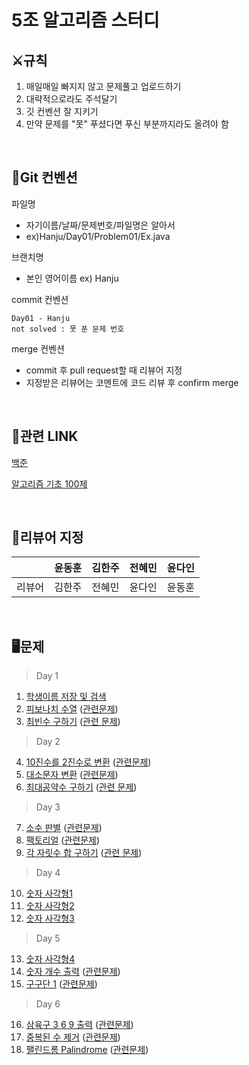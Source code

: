 # 5조 알고리즘 스터디

## ⚔규칙
1. 매일매일 빠지지 않고 문제풀고 업로드하기
2. 대략적으로라도 주석달기
3. 깃 컨벤션 잘 지키기
4. 만약 문제를 "못" 푸셨다면 푸신 부분까지라도 올려야 함

<br>

## 📄Git 컨벤션

파일명
- 자기이름/날짜/문제번호/파일명은 알아서
- ex)Hanju/Day01/Problem01/Ex.java

브랜치명
- 본인 영어이름 ex) Hanju

commit 컨벤션
```
Day01 - Hanju
not solved : 못 푼 문제 번호
```

merge 컨벤션
- commit 후 pull request할 때 리뷰어 지정
- 지정받은 리뷰어는 코멘트에 코드 리뷰 후 confirm merge

<br>
  
## 📘관련 LINK

[백준](https://www.acmicpc.net/)

[알고리즘 기초 100제](https://www.youtube.com/playlist?list=PLVoihNyHW4xkm_KJ8_N8X7F6EQP4uSRyR)

<br>

## 🧷리뷰어 지정
||윤동훈|김한주|전혜민|윤다인|
|---|---|---|---|---|
|리뷰어|김한주|전혜민|윤다인|윤동훈|
 
<br>

## 🖥문제
> Day 1
01. [학생이름 저장 및 검색](https://www.youtube.com/watch?v=w023dXv03nk&list=PLVoihNyHW4xkm_KJ8_N8X7F6EQP4uSRyR&index=2&t=671s)
02. [피보나치 수열](https://www.youtube.com/watch?v=WpzjpKt0lbc&list=PLVoihNyHW4xkm_KJ8_N8X7F6EQP4uSRyR&index=3) ([관련문제](https://www.acmicpc.net/problem/2747))
03. [최빈수 구하기](https://www.youtube.com/watch?v=C-HElAETJVo&list=PLVoihNyHW4xkm_KJ8_N8X7F6EQP4uSRyR&index=4) ([관련 문제](https://www.acmicpc.net/problem/2592))
> Day 2
04. [10진수를 2진수로 변환](https://www.youtube.com/watch?v=w023dXv03nk&list=PLVoihNyHW4xkm_KJ8_N8X7F6EQP4uSRyR&index=2&t=671s) ([관련문제](https://www.acmicpc.net/problem/10829))
05. [대소문자 변환](https://www.youtube.com/watch?v=DTEiENYVR14&list=PLVoihNyHW4xkm_KJ8_N8X7F6EQP4uSRyR&index=6) ([관련문제](https://www.acmicpc.net/problem/2744))
06. [최대공약수 구하기](https://www.youtube.com/watch?v=jdnGckTvZ64&list=PLVoihNyHW4xkm_KJ8_N8X7F6EQP4uSRyR&index=7) ([관련 문제](https://www.acmicpc.net/problem/2609))
> Day 3
07. [소수 판별](https://www.youtube.com/watch?v=CZOkPNGWpDA&list=PLVoihNyHW4xkm_KJ8_N8X7F6EQP4uSRyR&index=8) ([관련문제](https://www.acmicpc.net/problem/1978))
08. [팩토리얼](https://www.youtube.com/watch?v=7wIUlCM8v9k&list=PLVoihNyHW4xkm_KJ8_N8X7F6EQP4uSRyR&index=9) ([관련문제](https://www.acmicpc.net/problem/10872))
09. [각 자릿수 합 구하기](https://www.youtube.com/watch?v=RrjHOX1PF1A&list=PLVoihNyHW4xkm_KJ8_N8X7F6EQP4uSRyR&index=10) ([관련 문제](https://www.acmicpc.net/problem/11720))
> Day 4
10. [숫자 사각형1](https://www.youtube.com/watch?v=NldRYbDqgKw&list=PLVoihNyHW4xkm_KJ8_N8X7F6EQP4uSRyR&index=11)
11. [숫자 사각형2](https://www.youtube.com/watch?v=RAHfSfIFL1M&list=PLVoihNyHW4xkm_KJ8_N8X7F6EQP4uSRyR&index=12)
12. [숫자 사각형3](https://www.youtube.com/watch?v=omAFIdaREGg&list=PLVoihNyHW4xkm_KJ8_N8X7F6EQP4uSRyR&index=13)
> Day 5
13. [숫자 사각형4](https://www.youtube.com/watch?v=T_2P_JwESH8&list=PLVoihNyHW4xkm_KJ8_N8X7F6EQP4uSRyR&index=14&t=33s) 
14. [숫자 개수 출력](https://www.youtube.com/watch?v=-9Ne6s2dVH0&list=PLVoihNyHW4xkm_KJ8_N8X7F6EQP4uSRyR&index=15) ([관련문제](https://www.acmicpc.net/problem/10807))
15. [구구단 1](https://www.youtube.com/watch?v=gcjG-BMwI5s&list=PLVoihNyHW4xkm_KJ8_N8X7F6EQP4uSRyR&index=16) ([관련문제](https://www.acmicpc.net/problem/2739))
> Day 6
16. [삼육구 3 6 9 출력](https://www.youtube.com/watch?v=rXNm4YpPVNc&list=PLVoihNyHW4xkm_KJ8_N8X7F6EQP4uSRyR&index=21) ([관련문제](https://www.acmicpc.net/problem/17614))
17. [중복된 수 제거](https://www.youtube.com/watch?v=f7_eMzqIU70&list=PLVoihNyHW4xkm_KJ8_N8X7F6EQP4uSRyR&index=22) ([관련문제](https://www.acmicpc.net/problem/10815))
18. [팰린드롬 Palindrome](https://www.youtube.com/watch?v=gByou4ahmXs&list=PLVoihNyHW4xkm_KJ8_N8X7F6EQP4uSRyR&index=23) ([관련문제](https://www.acmicpc.net/problem/1259))



